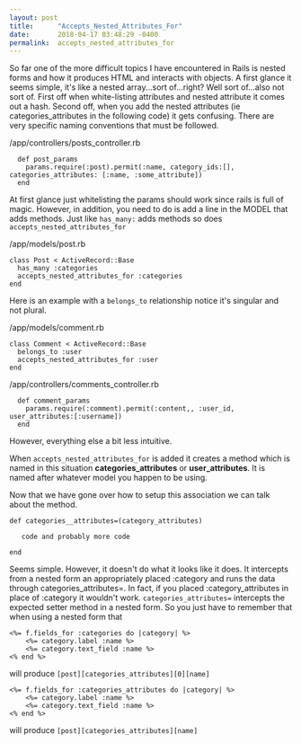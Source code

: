 ```yaml
---
layout: post
title:      "Accepts_Nested_Attributes_For"
date:       2018-04-17 03:48:29 -0400
permalink:  accepts_nested_attributes_for
---
```



So far one of the more difficult topics I have encountered in Rails is nested forms and how it produces HTML and interacts with objects. A first glance it seems simple, it's like a nested array...sort of...right? Well sort of...also not sort of. First off when white-listing attributes and nested attribute it comes out a hash. Second off, when you add the nested attributes (ie categories_attributes in the following code) it gets confusing. There are very specific naming conventions that must be followed.


/app/controllers/posts_controller.rb
```
  def post_params
    params.require(:post).permit(:name, category_ids:[], categories_attributes: [:name, :some_attribute])
  end

```


At first glance just whitelisting the params should work since rails is full of magic. However, in addition, you need to do is add a line in the MODEL that adds methods. Just like `has_many:` adds methods so does `accepts_nested_attributes_for`

/app/models/post.rb

```
class Post < ActiveRecord::Base
  has_many :categories
  accepts_nested_attributes_for :categories
end
```



Here is an example with a `belongs_to` relationship notice it's singular and not plural.

/app/models/comment.rb

```
class Comment < ActiveRecord::Base
  belongs_to :user
  accepts_nested_attributes_for :user
end
```


/app/controllers/comments_controller.rb

```
  def comment_params
    params.require(:comment).permit(:content,, :user_id, user_attributes:[:username])
  end
```

	
However, everything else  a bit less intuitive.

When `accepts_nested_attributes_for` is added it creates a method which is named in this situation
**categories_attributes** or **user_attributes**. It is named after whatever model you happen to be using.

Now that we have gone over how to setup this association we can talk about the method.

```
def categories__attributes=(category_attributes)

   code and probably more code
	 
end
```


Seems simple. However, it doesn't do what it looks like it does. It intercepts from a nested form an appropriately placed :category and runs the data through categories_attributes=. In fact, if you placed :category_attributes in place of :category it wouldn't work. 
`categories_attributes=` intercepts the expected setter method in a nested form. So you just have to remember that when using a nested form that 


```  
<%= f.fields_for :categories do |category| %>
    <%= category.label :name %>
    <%= category.text_field :name %>
<% end %>
```


will produce `[post][categories_attributes][0][name]`  


``` 
<%= f.fields_for :categories_attributes do |category| %>
    <%= category.label :name %>
    <%= category.text_field :name %>
<% end %>
```


will produce `[post][categories_attributes][name]`

	
